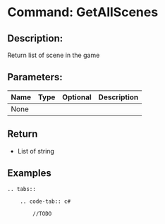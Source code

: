 # Command: GetAllScenes

## Description:

Return list of scene in the game

## Parameters:

|      Name       |     Type      | Optional | Description |
| --------------- | ------------- | -------- | ----------- |
|None|
## Return
- List of string
## Examples
```eval_rst
.. tabs::

    .. code-tab:: c#

        //TODO
```


